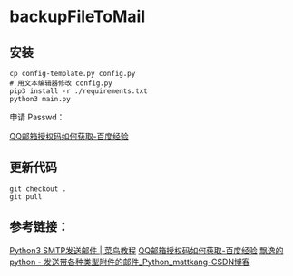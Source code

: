 # backupFileToMail

## 安装

```shell
cp config-template.py config.py
# 用文本编辑器修改 config.py
pip3 install -r ./requirements.txt
python3 main.py
```

申请 Passwd：

[QQ邮箱授权码如何获取-百度经验](https://jingyan.baidu.com/article/29697b91072c51ab20de3c3f.html)

## 更新代码

```
git checkout .
git pull
```



## 参考链接：

[Python3 SMTP发送邮件 | 菜鸟教程](https://www.runoob.com/python3/python3-smtp.html)
[QQ邮箱授权码如何获取-百度经验](https://jingyan.baidu.com/article/29697b91072c51ab20de3c3f.html)
[飘逸的python - 发送带各种类型附件的邮件_Python_mattkang-CSDN博客](https://blog.csdn.net/u010180339/article/details/9811355)
